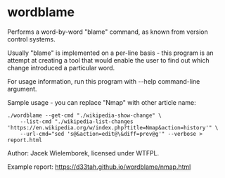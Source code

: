 # wordblame

Performs a word-by-word "blame" command, as known from version control
systems.

Usually "blame" is implemented on a per-line basis - this program is an
attempt at creating a tool that would enable the user to find out which change
introduced a particular word.

For usage information, run this program with --help command-line argument.

Sample usage - you can replace "Nmap" with other article name:

```
./wordblame --get-cmd "./wikipedia-show-change" \
    --list-cmd "./wikipedia-list-changes 'https://en.wikipedia.org/w/index.php?title=Nmap&action=history'" \
    --url-cmd="sed 's@&action=edit@\&diff=prev@g'" --verbose > report.html
```

Author: Jacek Wielemborek, licensed under WTFPL.

Example report: https://d33tah.github.io/wordblame/nmap.html
